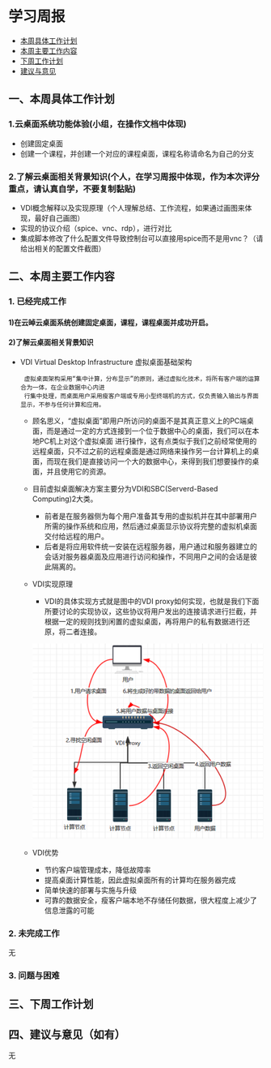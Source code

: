 # 学习周报

* [本周具体工作计划](#一 )
* [本周主要工作内容](#二)
* [下周工作计划](#三)
* [建议与意见](#四)

<h2 id="一">一、本周具体工作计划</h2> 

### 1.云桌面系统功能体验(小组，在操作文档中体现)
- 创建固定桌面
- 创建一个课程，并创建一个对应的课程桌面，课程名称请命名为自己的分支
### 2.了解云桌面相关背景知识(个人，在学习周报中体现，作为本次评分重点，请认真自学，不要复制黏贴)
- VDI概念解释以及实现原理（个人理解总结、工作流程，如果通过画图来体现，最好自己画图）
- 实现的协议介绍（spice、vnc、rdp），进行对比
- 集成脚本修改了什么配置文件导致控制台可以直接用spice而不是用vnc？（请给出相关的配置文件截图）

<h2 id="二">二、本周主要工作内容</h2>

### 1. 已经完成工作

#### 1)在云晫云桌面系统创建固定桌面，课程，课程桌面并成功开启。
#### 2)了解云桌面相关背景知识
- VDI Virtual Desktop Infrastructure 虚拟桌面基础架构
  ```
   虚拟桌面架构采用“集中计算，分布显示”的原则，通过虚拟化技术，将所有客户端的运算合为一体，在企业数据中心内进
   行集中处理，而桌面用户采用瘦客户端或专用小型终端机的方式，仅负责输入输出与界面显示，不参与任何计算和应用。
  ```
  
    - 顾名思义，“虚拟桌面”即用户所访问的桌面不是其真正意义上的PC端桌面，而是通过一定的方式连接到一个位于数据中心的桌面，我们可以在本地PC机上对这个虚拟桌面
    进行操作，这有点类似于我们之前经常使用的远程桌面，只不过之前的远程桌面是通过网络来操作另一台计算机上的桌面，而现在我们是直接访问一个大的数据中心，来得到我们想要操作的桌面，并且使用它的资源。
    
    - 目前虚拟桌面解决方案主要分为VDI和SBC(Serverd-Based Computing)2大类。
    
      - 前者是在服务器侧为每个用户准备其专用的虚拟机并在其中部署用户所需的操作系统和应用，然后通过桌面显示协议将完整的虚拟机桌面交付给远程的用户。
      - 后者是将应用软件统一安装在远程服务器，用户通过和服务器建立的会话对服务器桌面及应用进行访问和操作，不同用户之间的会话是彼此隔离的。
      
    - VDI实现原理
      - VDI的具体实现方式就是图中的VDI proxy如何实现，也就是我们下面所要讨论的实现协议，这些协议将用户发出的连接请求进行拦截，并根据一定的规则找到闲置的虚拟桌面，再将用户的私有数据进行还原，将二者连接。
 
      ![](https://github.com/south270/Image/blob/master/18shixun/task5/VDI%E5%8E%9F%E7%90%86%E5%8F%8A%E6%B5%81%E7%A8%8B.png?raw=true)
     
    - VDI优势
      - 节约客户端管理成本，降低故障率
      - 提高桌面计算性能，因此虚拟桌面所有的计算均在服务器完成
      - 简单快速的部署与实施与升级
      - 可靠的数据安全，瘦客户端本地不存储任何数据，很大程度上减少了信息泄露的可能
    
  
### 2. 未完成工作
无
### 3. 问题与困难

<h2 id="三">三、下周工作计划</h2>



<h2 id="四">四、建议与意见（如有）</h2>
无
